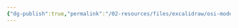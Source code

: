 ```yaml
---
{"dg-publish":true,"permalink":"/02-resources/files/excalidraw/osi-modell-2024-07-16-15-59-43-excalidraw/","tags":["excalidraw"],"noteIcon":"","updated":"2024-11-24T22:11:11.626+01:00"}
---
```

<style> .container {font-family: sans-serif; text-align: center;} .button-wrapper button {z-index: 1;height: 40px; width: 100px; margin: 10px;padding: 5px;} .excalidraw .App-menu_top .buttonList { display: flex;} .excalidraw-wrapper { height: 800px; margin: 50px; position: relative;} :root[dir="ltr"] .excalidraw .layer-ui__wrapper .zen-mode-transition.App-menu_bottom--transition-left {transform: none;} </style><script src="https://cdn.jsdelivr.net/npm/react@17/umd/react.production.min.js"></script><script src="https://cdn.jsdelivr.net/npm/react-dom@17/umd/react-dom.production.min.js"></script><script type="text/javascript" src="https://cdn.jsdelivr.net/npm/@excalidraw/excalidraw@0/dist/excalidraw.production.min.js"></script><div id="OSI-Modell_2024-07-16_1559.43.excalidraw.md"></div><script>(function(){const InitialData={"type":"excalidraw","version":2,"source":"https://github.com/zsviczian/obsidian-excalidraw-plugin/releases/tag/2.3.0","elements":[{"type":"rectangle","version":178,"versionNonce":1298910836,"index":"a0","isDeleted":false,"id":"HVQ-AXTkL7F2Pmlric4km","fillStyle":"cross-hatch","strokeWidth":2,"strokeStyle":"solid","roughness":1,"opacity":100,"angle":0,"x":-225.5,"y":-401.2421875,"strokeColor":"#1e1e1e","backgroundColor":"transparent","width":392,"height":807,"seed":1864322536,"groupIds":[],"frameId":null,"roundness":{"type":3},"boundElements":[],"updated":1721199335502,"link":null,"locked":false},{"type":"line","version":115,"versionNonce":1276943256,"index":"a1","isDeleted":false,"id":"2oH3XBinIdQlAOZiDw9YC","fillStyle":"solid","strokeWidth":2,"strokeStyle":"solid","roughness":1,"opacity":100,"angle":0,"x":-225.86363636363635,"y":268.4012784090909,"strokeColor":"#1e1e1e","backgroundColor":"transparent","width":393.6363636363636,"height":2.727272727272748,"seed":1290810856,"groupIds":[],"frameId":null,"roundness":{"type":2},"boundElements":[],"updated":1721138517596,"link":null,"locked":false,"startBinding":null,"endBinding":null,"lastCommittedPoint":null,"startArrowhead":null,"endArrowhead":null,"points":[[0,0],[393.6363636363636,-2.727272727272748]]},{"type":"line","version":113,"versionNonce":1959055336,"index":"a2","isDeleted":false,"id":"KurE0B5R4umt90_f-nntv","fillStyle":"solid","strokeWidth":2,"strokeStyle":"solid","roughness":1,"opacity":100,"angle":0,"x":-224.01049959957598,"y":154.78062319667293,"strokeColor":"#1e1e1e","backgroundColor":"transparent","width":393.6363636363636,"height":2.727272727272748,"seed":1699691160,"groupIds":[],"frameId":null,"roundness":{"type":2},"boundElements":[],"updated":1721138513610,"link":null,"locked":false,"startBinding":null,"endBinding":null,"lastCommittedPoint":null,"startArrowhead":null,"endArrowhead":null,"points":[[0,0],[393.6363636363636,-2.727272727272748]]},{"type":"line","version":176,"versionNonce":1001667992,"index":"a3","isDeleted":false,"id":"vxyFUvunTkXn1bOsuZt_4","fillStyle":"solid","strokeWidth":2,"strokeStyle":"solid","roughness":1,"opacity":100,"angle":0,"x":-222.19231778139417,"y":44.780623196672934,"strokeColor":"#1e1e1e","backgroundColor":"transparent","width":393.6363636363636,"height":2.727272727272748,"seed":1334690024,"groupIds":[],"frameId":null,"roundness":{"type":2},"boundElements":[],"updated":1721138510442,"link":null,"locked":false,"startBinding":null,"endBinding":null,"lastCommittedPoint":null,"startArrowhead":null,"endArrowhead":null,"points":[[0,0],[393.6363636363636,-2.727272727272748]]},{"type":"line","version":138,"versionNonce":1899446248,"index":"a4","isDeleted":false,"id":"5SN_TauFl3ZpMsv-wmUHR","fillStyle":"solid","strokeWidth":2,"strokeStyle":"solid","roughness":1,"opacity":100,"angle":0,"x":-224.91959050866691,"y":-69.76483134878163,"strokeColor":"#1e1e1e","backgroundColor":"transparent","width":393.6363636363636,"height":2.727272727272748,"seed":1840752792,"groupIds":[],"frameId":null,"roundness":{"type":2},"boundElements":[],"updated":1721138508025,"link":null,"locked":false,"startBinding":null,"endBinding":null,"lastCommittedPoint":null,"startArrowhead":null,"endArrowhead":null,"points":[[0,0],[393.6363636363636,-2.727272727272748]]},{"type":"line","version":114,"versionNonce":2098304152,"index":"a5","isDeleted":false,"id":"fAThEjpmYqSEnL_u7bdqt","fillStyle":"solid","strokeWidth":2,"strokeStyle":"solid","roughness":1,"opacity":100,"angle":0,"x":-226.73777232684878,"y":-202.49210407605432,"strokeColor":"#1e1e1e","backgroundColor":"transparent","width":393.6363636363636,"height":2.727272727272748,"seed":2119084520,"groupIds":[],"frameId":null,"roundness":{"type":2},"boundElements":[],"updated":1721138503856,"link":null,"locked":false,"startBinding":null,"endBinding":null,"lastCommittedPoint":null,"startArrowhead":null,"endArrowhead":null,"points":[[0,0],[393.6363636363636,-2.727272727272748]]},{"type":"line","version":120,"versionNonce":719843048,"index":"a6","isDeleted":false,"id":"PJhfTvsvWYn1DiNqW0Qqc","fillStyle":"solid","strokeWidth":2,"strokeStyle":"solid","roughness":1,"opacity":100,"angle":0,"x":-228.55595414503048,"y":-312.4921040760543,"strokeColor":"#1e1e1e","backgroundColor":"transparent","width":393.6363636363636,"height":2.727272727272748,"seed":2112697240,"groupIds":[],"frameId":null,"roundness":{"type":2},"boundElements":[],"updated":1721138500022,"link":null,"locked":false,"startBinding":null,"endBinding":null,"lastCommittedPoint":null,"startArrowhead":null,"endArrowhead":null,"points":[[0,0],[393.6363636363636,-2.727272727272748]]},{"type":"text","version":46,"versionNonce":599610171,"index":"a9","isDeleted":false,"id":"JqeHqdZM","fillStyle":"solid","strokeWidth":2,"strokeStyle":"solid","roughness":1,"opacity":100,"angle":0,"x":-65.86363636363637,"y":269.31036931818176,"strokeColor":"#1e1e1e","backgroundColor":"transparent","width":76.35992431640625,"height":25,"seed":536349336,"groupIds":[],"frameId":null,"roundness":null,"boundElements":[],"updated":1721487563690,"link":null,"locked":false,"fontSize":20,"fontFamily":1,"text":"Physical","rawText":"Physical","textAlign":"left","verticalAlign":"top","containerId":null,"originalText":"Physical","autoResize":true,"lineHeight":1.25},{"type":"text","version":71,"versionNonce":2145440245,"index":"aA","isDeleted":false,"id":"tHd1T3dH","fillStyle":"solid","strokeWidth":2,"strokeStyle":"solid","roughness":1,"opacity":100,"angle":0,"x":-78.59090909090907,"y":152.0376420454545,"strokeColor":"#1e1e1e","backgroundColor":"transparent","width":99.92903414639562,"height":25,"seed":356768408,"groupIds":[],"frameId":null,"roundness":null,"boundElements":[],"updated":1721487563690,"link":null,"locked":false,"fontSize":20,"fontFamily":1,"text":"Data Link","rawText":"Data Link","textAlign":"left","verticalAlign":"top","containerId":null,"originalText":"Data Link","autoResize":false,"lineHeight":1.25},{"type":"text","version":42,"versionNonce":147141595,"index":"aB","isDeleted":false,"id":"Ruf9cm2b","fillStyle":"solid","strokeWidth":2,"strokeStyle":"solid","roughness":1,"opacity":100,"angle":0,"x":-66.77272727272725,"y":42.94673295454538,"strokeColor":"#1e1e1e","backgroundColor":"transparent","width":76.97993469238281,"height":25,"seed":499141016,"groupIds":[],"frameId":null,"roundness":null,"boundElements":[],"updated":1721487563690,"link":null,"locked":false,"fontSize":20,"fontFamily":1,"text":"Network","rawText":"Network","textAlign":"left","verticalAlign":"top","containerId":null,"originalText":"Network","autoResize":true,"lineHeight":1.25},{"type":"text","version":99,"versionNonce":943508309,"index":"aC","isDeleted":false,"id":"DzTOgS8y","fillStyle":"solid","strokeWidth":2,"strokeStyle":"solid","roughness":1,"opacity":100,"angle":0,"x":-75.13268973610616,"y":-75.91690340909093,"strokeColor":"#1e1e1e","backgroundColor":"transparent","width":100.75991821289062,"height":25,"seed":1938426088,"groupIds":[],"frameId":null,"roundness":null,"boundElements":[],"updated":1721487563690,"link":null,"locked":false,"fontSize":20,"fontFamily":1,"text":"Transport","rawText":"Transport","textAlign":"left","verticalAlign":"top","containerId":null,"originalText":"Transport","autoResize":true,"lineHeight":1.25},{"type":"text","version":120,"versionNonce":256376955,"index":"aF","isDeleted":false,"id":"AiqUKKfK","fillStyle":"solid","strokeWidth":2,"strokeStyle":"solid","roughness":1,"opacity":100,"angle":0,"x":-59.67814428156066,"y":-205.91690340909088,"strokeColor":"#1e1e1e","backgroundColor":"transparent","width":71.27992248535156,"height":25,"seed":1145424536,"groupIds":[],"frameId":null,"roundness":null,"boundElements":[],"updated":1721487563690,"link":null,"locked":false,"fontSize":20,"fontFamily":1,"text":"Session","rawText":"Session","textAlign":"left","verticalAlign":"top","containerId":null,"originalText":"Session","autoResize":true,"lineHeight":1.25},{"type":"text","version":133,"versionNonce":1771215029,"index":"aI","isDeleted":false,"id":"tl125dPG","fillStyle":"solid","strokeWidth":2,"strokeStyle":"solid","roughness":1,"opacity":100,"angle":0,"x":-86.95087155428791,"y":-315.00781250000006,"strokeColor":"#1e1e1e","backgroundColor":"transparent","width":125.29988098144531,"height":25,"seed":1306047384,"groupIds":[],"frameId":null,"roundness":null,"boundElements":[],"updated":1721487563690,"link":null,"locked":false,"fontSize":20,"fontFamily":1,"text":"Presentation","rawText":"Presentation","textAlign":"left","verticalAlign":"top","containerId":null,"originalText":"Presentation","autoResize":true,"lineHeight":1.25},{"type":"text","version":104,"versionNonce":554187035,"index":"aM","isDeleted":false,"id":"JnchxMwX","fillStyle":"solid","strokeWidth":2,"strokeStyle":"solid","roughness":1,"opacity":100,"angle":0,"x":-81.49632609974253,"y":-397.7350852272726,"strokeColor":"#1e1e1e","backgroundColor":"transparent","width":103.61990356445312,"height":25,"seed":393670040,"groupIds":[],"frameId":null,"roundness":null,"boundElements":[],"updated":1721487563690,"link":null,"locked":false,"fontSize":20,"fontFamily":1,"text":"Application","rawText":"Application","textAlign":"left","verticalAlign":"top","containerId":null,"originalText":"Application","autoResize":true,"lineHeight":1.25},{"type":"text","version":37,"versionNonce":2106046997,"index":"aR","isDeleted":false,"id":"R7YgyInc","fillStyle":"solid","strokeWidth":2,"strokeStyle":"solid","roughness":1,"opacity":100,"angle":0,"x":-211.3181818181818,"y":279.31036931818164,"strokeColor":"#1e1e1e","backgroundColor":"transparent","width":11.419998168945312,"height":25,"seed":395646360,"groupIds":[],"frameId":null,"roundness":null,"boundElements":[],"updated":1721487563690,"link":null,"locked":false,"fontSize":20,"fontFamily":1,"text":"1.","rawText":"1.","textAlign":"left","verticalAlign":"top","containerId":null,"originalText":"1.","autoResize":true,"lineHeight":1.25},{"type":"text","version":51,"versionNonce":1266179515,"index":"aS","isDeleted":false,"id":"9NG8LSka","fillStyle":"solid","strokeWidth":2,"strokeStyle":"solid","roughness":1,"opacity":100,"angle":0,"x":-215.86363636363635,"y":156.58309659090898,"strokeColor":"#1e1e1e","backgroundColor":"transparent","width":20.239990234375,"height":25,"seed":958268312,"groupIds":[],"frameId":null,"roundness":null,"boundElements":[],"updated":1721487563690,"link":null,"locked":false,"fontSize":20,"fontFamily":1,"text":"2.","rawText":"2.","textAlign":"left","verticalAlign":"top","containerId":null,"originalText":"2.","autoResize":true,"lineHeight":1.25},{"type":"text","version":35,"versionNonce":219262837,"index":"aT","isDeleted":false,"id":"A00n6Jrh","fillStyle":"solid","strokeWidth":2,"strokeStyle":"solid","roughness":1,"opacity":100,"angle":0,"x":-216.77272727272722,"y":45.674005681818045,"strokeColor":"#1e1e1e","backgroundColor":"transparent","width":19.6199951171875,"height":25,"seed":1314759400,"groupIds":[],"frameId":null,"roundness":null,"boundElements":[],"updated":1721487563690,"link":null,"locked":false,"fontSize":20,"fontFamily":1,"text":"3.","rawText":"3.","textAlign":"left","verticalAlign":"top","containerId":null,"originalText":"3.","autoResize":true,"lineHeight":1.25},{"type":"text","version":39,"versionNonce":1236987483,"index":"aU","isDeleted":false,"id":"kLN6qVcn","fillStyle":"solid","strokeWidth":2,"strokeStyle":"solid","roughness":1,"opacity":100,"angle":0,"x":-216.77272727272722,"y":-69.78053977272737,"strokeColor":"#1e1e1e","backgroundColor":"transparent","width":18.79998779296875,"height":25,"seed":444954600,"groupIds":[],"frameId":null,"roundness":null,"boundElements":[],"updated":1721487563690,"link":null,"locked":false,"fontSize":20,"fontFamily":1,"text":"4.","rawText":"4.","textAlign":"left","verticalAlign":"top","containerId":null,"originalText":"4.","autoResize":true,"lineHeight":1.25},{"type":"text","version":32,"versionNonce":1987442901,"index":"aV","isDeleted":false,"id":"v895DMod","fillStyle":"solid","strokeWidth":2,"strokeStyle":"solid","roughness":1,"opacity":100,"angle":0,"x":-218.59908572110263,"y":-200.46235795454555,"strokeColor":"#1e1e1e","backgroundColor":"transparent","width":17.839981079101562,"height":25,"seed":1041525224,"groupIds":[],"frameId":null,"roundness":null,"boundElements":[],"updated":1721487563690,"link":null,"locked":false,"fontSize":20,"fontFamily":1,"text":"5.","rawText":"5.","textAlign":"left","verticalAlign":"top","containerId":null,"originalText":"5.","autoResize":true,"lineHeight":1.25},{"type":"text","version":40,"versionNonce":1319267067,"index":"aW","isDeleted":false,"id":"dGcCTqJA","fillStyle":"solid","strokeWidth":2,"strokeStyle":"solid","roughness":1,"opacity":100,"angle":0,"x":-216.77272727272725,"y":-312.5078125,"strokeColor":"#1e1e1e","backgroundColor":"transparent","width":18.279983520507812,"height":25,"seed":220819608,"groupIds":[],"frameId":null,"roundness":null,"boundElements":[],"updated":1721487563690,"link":null,"locked":false,"fontSize":20,"fontFamily":1,"text":"6.","rawText":"6.","textAlign":"left","verticalAlign":"top","containerId":null,"originalText":"6.","autoResize":true,"lineHeight":1.25},{"type":"text","version":33,"versionNonce":860493365,"index":"aX","isDeleted":false,"id":"LoKUqG56","fillStyle":"solid","strokeWidth":2,"strokeStyle":"solid","roughness":1,"opacity":100,"angle":0,"x":-213.1363636363636,"y":-394.32599431818176,"strokeColor":"#1e1e1e","backgroundColor":"transparent","width":16.239990234375,"height":25,"seed":2020744856,"groupIds":[],"frameId":null,"roundness":null,"boundElements":[],"updated":1721487563690,"link":null,"locked":false,"fontSize":20,"fontFamily":1,"text":"7.","rawText":"7.","textAlign":"left","verticalAlign":"top","containerId":null,"originalText":"7.","autoResize":true,"lineHeight":1.25},{"type":"text","version":72,"versionNonce":246502299,"index":"aY","isDeleted":false,"id":"muSBMHgi","fillStyle":"solid","strokeWidth":2,"strokeStyle":"solid","roughness":1,"opacity":100,"angle":0,"x":-172.2272727272727,"y":311.12855113636357,"strokeColor":"#1e1e1e","backgroundColor":"transparent","width":187.2808074951172,"height":25,"seed":307475432,"groupIds":[],"frameId":null,"roundness":null,"boundElements":[],"updated":1721487563690,"link":"[[Kupferkabel]]","locked":false,"fontSize":20,"fontFamily":1,"text":"📍[[Kupferkabel]]","rawText":"[[Kupferkabel]]","textAlign":"left","verticalAlign":"top","containerId":null,"originalText":"📍[[Kupferkabel]]","autoResize":true,"lineHeight":1.25},{"type":"text","version":65,"versionNonce":1853065109,"index":"aZ","isDeleted":false,"id":"A9ekUTNZ","fillStyle":"solid","strokeWidth":2,"strokeStyle":"solid","roughness":1,"opacity":100,"angle":0,"x":25.04545454545456,"y":322.03764204545445,"strokeColor":"#1e1e1e","backgroundColor":"transparent","width":128.0009002685547,"height":25,"seed":53067672,"groupIds":[],"frameId":null,"roundness":null,"boundElements":[],"updated":1721487563690,"link":"[[WLAN]]","locked":false,"fontSize":20,"fontFamily":1,"text":"📍[[WLAN]]","rawText":"[[WLAN]]","textAlign":"left","verticalAlign":"top","containerId":null,"originalText":"📍[[WLAN]]","autoResize":true,"lineHeight":1.25},{"type":"text","version":24,"versionNonce":169486395,"index":"aa","isDeleted":false,"id":"0wyoEpDL","fillStyle":"solid","strokeWidth":2,"strokeStyle":"solid","roughness":1,"opacity":100,"angle":0,"x":-13.136363636363626,"y":367.4921874999999,"strokeColor":"#1e1e1e","backgroundColor":"transparent","width":147.45986938476562,"height":25,"seed":1515384472,"groupIds":[],"frameId":null,"roundness":null,"boundElements":[],"updated":1721487563690,"link":null,"locked":false,"fontSize":20,"fontFamily":1,"text":"Netzwerkkabel ","rawText":"Netzwerkkabel ","textAlign":"left","verticalAlign":"top","containerId":null,"originalText":"Netzwerkkabel ","autoResize":true,"lineHeight":1.25},{"type":"text","version":11,"versionNonce":1512557813,"index":"ab","isDeleted":false,"id":"Z4cwRyne","fillStyle":"solid","strokeWidth":2,"strokeStyle":"solid","roughness":1,"opacity":100,"angle":0,"x":-121.31818181818181,"y":372.0376420454544,"strokeColor":"#1e1e1e","backgroundColor":"transparent","width":76.11993408203125,"height":25,"seed":1535500440,"groupIds":[],"frameId":null,"roundness":null,"boundElements":[],"updated":1721487563690,"link":null,"locked":false,"fontSize":20,"fontFamily":1,"text":"Stecker","rawText":"Stecker","textAlign":"left","verticalAlign":"top","containerId":null,"originalText":"Stecker","autoResize":true,"lineHeight":1.25},{"type":"text","version":106,"versionNonce":1075220509,"index":"ac","isDeleted":false,"id":"DAY9z6LE","fillStyle":"solid","strokeWidth":2,"strokeStyle":"solid","roughness":1,"opacity":100,"angle":0,"x":-210.91490978530746,"y":190.72503481458494,"strokeColor":"#1e1e1e","backgroundColor":"transparent","width":135.04086303710938,"height":25,"seed":1387957912,"groupIds":[],"frameId":null,"roundness":null,"boundElements":[],"updated":1723304773562,"link":"[[Switch]]","locked":false,"fontSize":20,"fontFamily":1,"text":"📍[[Switch]]","rawText":"[[Switch]]","textAlign":"left","verticalAlign":"top","containerId":null,"originalText":"📍[[Switch]]","autoResize":true,"lineHeight":1.25},{"type":"text","version":73,"versionNonce":2003288992,"index":"ad","isDeleted":false,"id":"YpPIISSK","fillStyle":"solid","strokeWidth":2,"strokeStyle":"solid","roughness":1,"opacity":100,"angle":0,"x":-63.343136083194736,"y":190.11607400385705,"strokeColor":"#1e1e1e","backgroundColor":"transparent","width":211.34080505371094,"height":25,"seed":1974449048,"groupIds":[],"frameId":null,"roundness":null,"boundElements":[],"updated":1723453068831,"link":"[[MAC Adresse]]","locked":false,"fontSize":20,"fontFamily":1,"text":"📍[[MAC]]-Adressen","rawText":"[[MAC Adresse|MAC]]-Adressen","textAlign":"left","verticalAlign":"top","containerId":null,"originalText":"📍[[MAC]]-Adressen","autoResize":true,"lineHeight":1.25},{"type":"text","version":46,"versionNonce":1956041653,"index":"ag","isDeleted":false,"id":"5T80fzWb","fillStyle":"solid","strokeWidth":2,"strokeStyle":"solid","roughness":1,"opacity":100,"angle":0,"x":-191.3181818181818,"y":226.58309659090895,"strokeColor":"#1e1e1e","backgroundColor":"transparent","width":237.12078857421875,"height":25,"seed":716422120,"groupIds":[],"frameId":null,"roundness":null,"boundElements":[],"updated":1721487563690,"link":"[[Ethernet]]","locked":false,"fontSize":20,"fontFamily":1,"text":"📍[[Ethernet]]-Frames","rawText":"[[Ethernet]]-Frames","textAlign":"left","verticalAlign":"top","containerId":null,"originalText":"📍[[Ethernet]]-Frames","autoResize":true,"lineHeight":1.25},{"type":"text","version":55,"versionNonce":142372448,"index":"ah","isDeleted":false,"id":"wP5DgcF0","fillStyle":"solid","strokeWidth":2,"strokeStyle":"solid","roughness":1,"opacity":100,"angle":0,"x":-212.22727272727275,"y":87.49218749999991,"strokeColor":"#1e1e1e","backgroundColor":"transparent","width":141.94085693359375,"height":25,"seed":590573976,"groupIds":[],"frameId":null,"roundness":null,"boundElements":[],"updated":1723453297794,"link":"[[Router]]","locked":false,"fontSize":20,"fontFamily":1,"text":"📍[[Router]]","rawText":"[[Router]]","textAlign":"left","verticalAlign":"top","containerId":null,"originalText":"📍[[Router]]","autoResize":true,"lineHeight":1.25},{"type":"text","version":102,"versionNonce":2079202208,"index":"ai","isDeleted":false,"id":"IeRjqu9X","fillStyle":"solid","strokeWidth":2,"strokeStyle":"solid","roughness":1,"opacity":100,"angle":0,"x":-30.695070786381564,"y":83.560654794535,"strokeColor":"#1e1e1e","backgroundColor":"transparent","width":184.14080810546875,"height":25,"seed":692543384,"groupIds":[],"frameId":null,"roundness":null,"boundElements":[],"updated":1723453302079,"link":"[[IP-Adresse]]","locked":false,"fontSize":20,"fontFamily":1,"text":"📍[[IP-Adresse]]","rawText":"[[IP-Adresse]]","textAlign":"left","verticalAlign":"top","containerId":null,"originalText":"📍[[IP-Adresse]]","autoResize":true,"lineHeight":1.25},{"type":"text","version":103,"versionNonce":836326304,"index":"aj","isDeleted":false,"id":"ZkEdfBtc","fillStyle":"solid","strokeWidth":2,"strokeStyle":"solid","roughness":1,"opacity":100,"angle":0,"x":-126.80791179318396,"y":120.21946022727255,"strokeColor":"#1e1e1e","backgroundColor":"transparent","width":127.42088317871094,"height":25,"seed":30347672,"groupIds":[],"frameId":null,"roundness":null,"boundElements":[],"updated":1723453300765,"link":"[[ICMP]]","locked":false,"fontSize":20,"fontFamily":1,"text":"📍[[ICMP]]","rawText":"[[ICMP]]","textAlign":"left","verticalAlign":"top","containerId":null,"originalText":"📍[[ICMP]]","autoResize":true,"lineHeight":1.25},{"type":"text","version":12,"versionNonce":713239157,"index":"ak","isDeleted":false,"id":"Tw53tWQJ","fillStyle":"solid","strokeWidth":2,"strokeStyle":"solid","roughness":1,"opacity":100,"angle":0,"x":-148.59090909090907,"y":-47.053267045454646,"strokeColor":"#1e1e1e","backgroundColor":"transparent","width":117.2808837890625,"height":25,"seed":223825048,"groupIds":[],"frameId":null,"roundness":null,"boundElements":[],"updated":1721487563691,"link":"[[TCP]]","locked":false,"fontSize":20,"fontFamily":1,"text":"📍[[TCP]]","rawText":"[[TCP]]","textAlign":"left","verticalAlign":"top","containerId":null,"originalText":"📍[[TCP]]","autoResize":true,"lineHeight":1.25},{"type":"text","version":34,"versionNonce":1221160864,"index":"al","isDeleted":false,"id":"0hPaX4NR","fillStyle":"solid","strokeWidth":2,"strokeStyle":"solid","roughness":1,"opacity":100,"angle":0,"x":14.787530821404232,"y":-42.47371164852075,"strokeColor":"#1e1e1e","backgroundColor":"transparent","width":118.20089721679688,"height":25,"seed":176154520,"groupIds":[],"frameId":null,"roundness":null,"boundElements":[],"updated":1723453072066,"link":"[[UDP]]","locked":false,"fontSize":20,"fontFamily":1,"text":"📍[[UDP]]","rawText":"[[UDP]]","textAlign":"left","verticalAlign":"top","containerId":null,"originalText":"📍[[UDP]]","autoResize":true,"lineHeight":1.25},{"type":"text","version":89,"versionNonce":1814571219,"index":"am","isDeleted":false,"id":"iJoARWWw","fillStyle":"solid","strokeWidth":2,"strokeStyle":"solid","roughness":1,"opacity":100,"angle":0,"x":-205.22951960433545,"y":2.037642045454419,"strokeColor":"#1e1e1e","backgroundColor":"transparent","width":290.8207092285156,"height":25,"seed":1152529128,"groupIds":[],"frameId":null,"roundness":null,"boundElements":[],"updated":1723304765859,"link":"[[Protokoll]]","locked":false,"fontSize":20,"fontFamily":1,"text":"📍Portnummern/[[Protokoll]]","rawText":"Portnummern/[[Protokoll]]","textAlign":"left","verticalAlign":"top","containerId":null,"originalText":"📍Portnummern/[[Protokoll]]","autoResize":true,"lineHeight":1.25},{"type":"text","version":11,"versionNonce":1889239035,"index":"an","isDeleted":false,"id":"mE3mY0WR","fillStyle":"solid","strokeWidth":2,"strokeStyle":"solid","roughness":1,"opacity":100,"angle":0,"x":-157.68181818181813,"y":-164.32599431818187,"strokeColor":"#1e1e1e","backgroundColor":"transparent","width":212.50079345703125,"height":25,"seed":1009001112,"groupIds":[],"frameId":null,"roundness":null,"boundElements":[],"updated":1721487563691,"link":"[[SQL]]","locked":false,"fontSize":20,"fontFamily":1,"text":"📍[[SQL]]-Sitzungen","rawText":"[[SQL]]-Sitzungen","textAlign":"left","verticalAlign":"top","containerId":null,"originalText":"📍[[SQL]]-Sitzungen","autoResize":true,"lineHeight":1.25},{"type":"text","version":42,"versionNonce":416862517,"index":"ao","isDeleted":false,"id":"mkYzTKR6","fillStyle":"solid","strokeWidth":2,"strokeStyle":"solid","roughness":1,"opacity":100,"angle":0,"x":66.86363636363643,"y":-107.9623579545455,"strokeColor":"#1e1e1e","backgroundColor":"transparent","width":97.23992919921875,"height":25,"seed":205475992,"groupIds":[],"frameId":null,"roundness":null,"boundElements":[],"updated":1721487563691,"link":null,"locked":false,"fontSize":20,"fontFamily":1,"text":"NetBIOS ","rawText":"NetBIOS ","textAlign":"left","verticalAlign":"top","containerId":null,"originalText":"NetBIOS ","autoResize":true,"lineHeight":1.25},{"type":"text","version":30,"versionNonce":448776347,"index":"ap","isDeleted":false,"id":"bIUJTWFC","fillStyle":"solid","strokeWidth":2,"strokeStyle":"solid","roughness":1,"opacity":100,"angle":0,"x":-196.77272727272725,"y":-106.14417613636363,"strokeColor":"#1e1e1e","backgroundColor":"transparent","width":56.51995849609375,"height":25,"seed":365403800,"groupIds":[],"frameId":null,"roundness":null,"boundElements":[],"updated":1721487563691,"link":null,"locked":false,"fontSize":20,"fontFamily":1,"text":"PPTP","rawText":"PPTP","textAlign":"left","verticalAlign":"top","containerId":null,"originalText":"PPTP","autoResize":true,"lineHeight":1.25},{"type":"text","version":12,"versionNonce":1215488661,"index":"aq","isDeleted":false,"id":"2PlwdYoY","fillStyle":"solid","strokeWidth":2,"strokeStyle":"solid","roughness":1,"opacity":100,"angle":0,"x":82.31818181818181,"y":-167.9623579545455,"strokeColor":"#1e1e1e","backgroundColor":"transparent","width":39.65997314453125,"height":25,"seed":1793221864,"groupIds":[],"frameId":null,"roundness":null,"boundElements":[],"updated":1721487563691,"link":null,"locked":false,"fontSize":20,"fontFamily":1,"text":"RPC","rawText":"RPC","textAlign":"left","verticalAlign":"top","containerId":null,"originalText":"RPC","autoResize":true,"lineHeight":1.25},{"type":"text","version":33,"versionNonce":1452408123,"index":"ar","isDeleted":false,"id":"jQMt0L69","fillStyle":"solid","strokeWidth":2,"strokeStyle":"solid","roughness":1,"opacity":100,"angle":0,"x":-185.86363636363632,"y":-279.78053977272725,"strokeColor":"#1e1e1e","backgroundColor":"transparent","width":88.35995483398438,"height":25,"seed":1649965544,"groupIds":[],"frameId":null,"roundness":null,"boundElements":[],"updated":1721487563691,"link":null,"locked":false,"fontSize":20,"fontFamily":1,"text":"SSL/TLS","rawText":"SSL/TLS","textAlign":"left","verticalAlign":"top","containerId":null,"originalText":"SSL/TLS","autoResize":true,"lineHeight":1.25},{"type":"text","version":11,"versionNonce":293849077,"index":"as","isDeleted":false,"id":"uI6PIu2X","fillStyle":"solid","strokeWidth":2,"strokeStyle":"solid","roughness":1,"opacity":100,"angle":0,"x":103.22727272727269,"y":-250.6896306818182,"strokeColor":"#1e1e1e","backgroundColor":"transparent","width":65.15997314453125,"height":25,"seed":1710166248,"groupIds":[],"frameId":null,"roundness":null,"boundElements":[],"updated":1721487563691,"link":null,"locked":false,"fontSize":20,"fontFamily":1,"text":"JPEG ","rawText":"JPEG ","textAlign":"left","verticalAlign":"top","containerId":null,"originalText":"JPEG ","autoResize":true,"lineHeight":1.25},{"type":"text","version":63,"versionNonce":321372509,"index":"at","isDeleted":false,"id":"OffSGr9W","fillStyle":"solid","strokeWidth":2,"strokeStyle":"solid","roughness":1,"opacity":100,"angle":0,"x":-115.50666109208015,"y":-251.16920994048456,"strokeColor":"#1e1e1e","backgroundColor":"transparent","width":67.79997253417969,"height":25,"seed":1840726760,"groupIds":[],"frameId":null,"roundness":null,"boundElements":[],"updated":1723304790740,"link":null,"locked":false,"fontSize":20,"fontFamily":1,"text":"MPEG ","rawText":"MPEG ","textAlign":"left","verticalAlign":"top","containerId":null,"originalText":"MPEG ","autoResize":true,"lineHeight":1.25},{"type":"text","version":33,"versionNonce":1582390653,"index":"au","isDeleted":false,"id":"ehybAAFF","fillStyle":"solid","strokeWidth":2,"strokeStyle":"solid","roughness":1,"opacity":100,"angle":0,"x":-20.665930964163806,"y":-278.95778466131225,"strokeColor":"#1e1e1e","backgroundColor":"transparent","width":69.9599609375,"height":25,"seed":1110570216,"groupIds":[],"frameId":null,"roundness":null,"boundElements":[],"updated":1723304788405,"link":null,"locked":false,"fontSize":20,"fontFamily":1,"text":"ASCII ","rawText":"ASCII ","textAlign":"left","verticalAlign":"top","containerId":null,"originalText":"ASCII ","autoResize":true,"lineHeight":1.25},{"type":"text","version":47,"versionNonce":544877179,"index":"av","isDeleted":false,"id":"MOUMFqix","fillStyle":"solid","strokeWidth":2,"strokeStyle":"solid","roughness":1,"opacity":100,"angle":0,"x":-223.91558441558436,"y":-352.24807224025983,"strokeColor":"#1e1e1e","backgroundColor":"transparent","width":131.50086975097656,"height":25,"seed":1535059688,"groupIds":[],"frameId":null,"roundness":null,"boundElements":[],"updated":1721487563691,"link":"[[HTTP]]","locked":false,"fontSize":20,"fontFamily":1,"text":"📍[[HTTP]]","rawText":"[[HTTP]]","textAlign":"left","verticalAlign":"top","containerId":null,"originalText":"📍[[HTTP]]","autoResize":true,"lineHeight":1.25},{"type":"text","version":49,"versionNonce":1534070453,"index":"aw","isDeleted":false,"id":"YEMz7Jzc","fillStyle":"solid","strokeWidth":2,"strokeStyle":"solid","roughness":1,"opacity":100,"angle":0,"x":76.86363636363643,"y":-389.78053977272725,"strokeColor":"#1e1e1e","backgroundColor":"transparent","width":79.19993591308594,"height":25,"seed":1168233960,"groupIds":[],"frameId":null,"roundness":null,"boundElements":[],"updated":1721487563691,"link":null,"locked":false,"fontSize":20,"fontFamily":1,"text":"Browser","rawText":"Browser","textAlign":"left","verticalAlign":"top","containerId":null,"originalText":"Browser","autoResize":true,"lineHeight":1.25},{"type":"text","version":61,"versionNonce":1583686427,"index":"az","isDeleted":false,"id":"uWZLFf3x","fillStyle":"solid","strokeWidth":2,"strokeStyle":"solid","roughness":1,"opacity":100,"angle":0,"x":-93.13636363636363,"y":-344.32599431818187,"strokeColor":"#1e1e1e","backgroundColor":"transparent","width":82.33993530273438,"height":25,"seed":1004355736,"groupIds":[],"frameId":null,"roundness":null,"boundElements":[],"updated":1721487563691,"link":null,"locked":false,"fontSize":20,"fontFamily":1,"text":"Terminal","rawText":"Terminal","textAlign":"left","verticalAlign":"top","containerId":null,"originalText":"Terminal","autoResize":true,"lineHeight":1.25},{"type":"text","version":19,"versionNonce":4616213,"index":"b00","isDeleted":false,"id":"P2AgDpwU","fillStyle":"solid","strokeWidth":2,"strokeStyle":"solid","roughness":1,"opacity":100,"angle":0,"x":30.5,"y":-357.9623579545455,"strokeColor":"#1e1e1e","backgroundColor":"transparent","width":131.88087463378906,"height":25,"seed":1460617112,"groupIds":[],"frameId":null,"roundness":null,"boundElements":[],"updated":1721487563691,"link":"[[SMTP]]","locked":false,"fontSize":20,"fontFamily":1,"text":"📍[[SMTP]]","rawText":"[[SMTP]]","textAlign":"left","verticalAlign":"top","containerId":null,"originalText":"📍[[SMTP]]","autoResize":true,"lineHeight":1.25}],"appState":{"theme":"dark","viewBackgroundColor":"#ffffff","currentItemStrokeColor":"#1e1e1e","currentItemBackgroundColor":"transparent","currentItemFillStyle":"cross-hatch","currentItemStrokeWidth":2,"currentItemStrokeStyle":"solid","currentItemRoughness":1,"currentItemOpacity":100,"currentItemFontFamily":3,"currentItemFontSize":28,"currentItemTextAlign":"right","currentItemStartArrowhead":null,"currentItemEndArrowhead":"arrow","scrollX":1171.5698761232875,"scrollY":431.15838068181813,"zoom":{"value":1.1},"currentItemRoundness":"round","gridSize":null,"gridColor":{"Bold":"#C9C9C9","Regular":"#EDEDED"},"currentStrokeOptions":null,"previousGridSize":null,"frameRendering":{"enabled":true,"clip":true,"name":true,"outline":true},"objectsSnapModeEnabled":false},"files":{}};InitialData.scrollToContent=true;App=()=>{const e=React.useRef(null),t=React.useRef(null),[n,i]=React.useState({width:void 0,height:void 0});return React.useEffect(()=>{i({width:t.current.getBoundingClientRect().width,height:t.current.getBoundingClientRect().height});const e=()=>{i({width:t.current.getBoundingClientRect().width,height:t.current.getBoundingClientRect().height})};return window.addEventListener("resize",e),()=>window.removeEventListener("resize",e)},[t]),React.createElement(React.Fragment,null,React.createElement("div",{className:"excalidraw-wrapper",ref:t},React.createElement(ExcalidrawLib.Excalidraw,{ref:e,width:n.width,height:n.height,initialData:InitialData,viewModeEnabled:!0,zenModeEnabled:!0,gridModeEnabled:!1})))},excalidrawWrapper=document.getElementById("OSI-Modell_2024-07-16_1559.43.excalidraw.md");ReactDOM.render(React.createElement(App),excalidrawWrapper);})();</script>